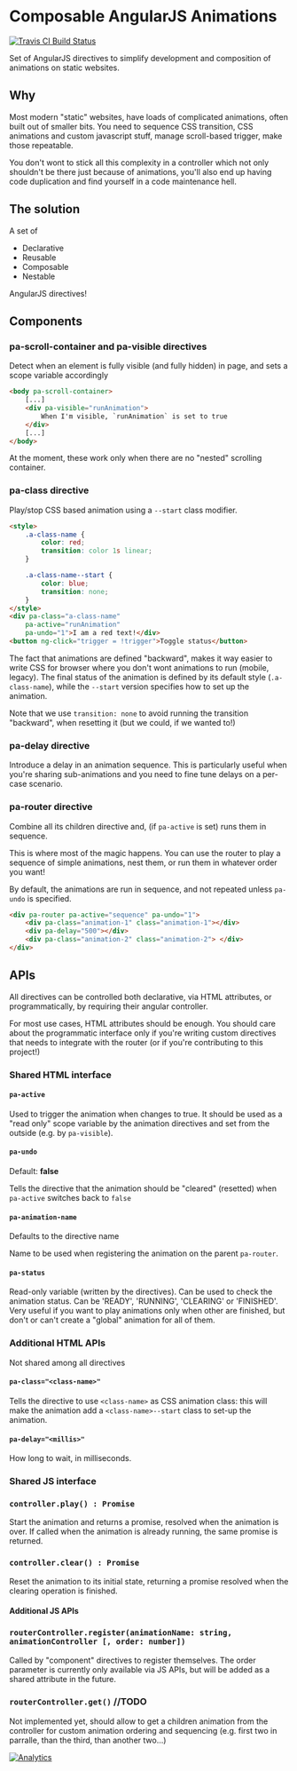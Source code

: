 # Composable AngularJS Animations

[![Travis CI Build Status](https://travis-ci.org/artoale/animations.svg)](https://travis-ci.org/artoale/animations)

Set of AngularJS directives to simplify development and composition of
animations on static websites.

## Why
Most modern "static" websites, have loads of complicated animations, often built
out of smaller bits.
You need to sequence CSS transition, CSS animations and custom javascript stuff, manage
scroll-based trigger, make those repeatable.

You don't wont to stick all this complexity in a controller which not only shouldn't be there just because of animations,
you'll also end up having code duplication and find yourself in a code maintenance hell.

## The solution

A set of
* Declarative
* Reusable
* Composable
* Nestable

AngularJS directives!

## Components

### pa-scroll-container and pa-visible directives
Detect when an element is fully visible (and fully hidden) in page, and sets
a scope variable accordingly

```html
<body pa-scroll-container>
    [...]
    <div pa-visible="runAnimation">
        When I'm visible, `runAnimation` is set to true
    </div>
    [...]
</body>
```
At the moment, these work only when there are no "nested" scrolling container.

### pa-class directive

Play/stop CSS based animation using a `--start` class modifier.


```html
<style>
    .a-class-name {
        color: red;
        transition: color 1s linear;
    }

    .a-class-name--start {
        color: blue;
        transition: none;
    }
</style>
<div pa-class="a-class-name"
    pa-active="runAnimation"
    pa-undo="1">I am a red text!</div>
<button ng-click="trigger = !trigger">Toggle status</button>
```

The fact that animations are defined "backward", makes it way easier to write CSS
for browser where you don't wont animations to run (mobile, legacy). The final status
of the animation is defined by its default style (`.a-class-name`), while the
`--start` version specifies how to set up the animation.

Note that we use `transition: none` to avoid running the transition "backward", when resetting it (but we could, if we wanted to!)

### pa-delay directive

Introduce a delay in an animation sequence. This is particularly useful when you're sharing
sub-animations and you need to fine tune delays on a per-case scenario.


### pa-router directive

Combine all its children directive and, (if `pa-active` is set) runs them in
sequence.

This is where most of the magic happens. You can use the router to play a sequence
of simple animations, nest them, or run them in whatever order you want!

By default, the animations are run in sequence, and not repeated unless `pa-undo` is specified.

```html
<div pa-router pa-active="sequence" pa-undo="1">
    <div pa-class="animation-1" class="animation-1"></div>
    <div pa-delay="500"></div>
    <div pa-class="animation-2" class="animation-2"> </div>
</div>
```


## APIs

All directives can be controlled both declarative, via HTML attributes, or
programmatically, by requiring their angular controller.

For most use cases, HTML attributes should be enough. You should care about the programmatic interface only if
you're writing custom directives that needs to integrate with the router (or if you're contributing to this project!)

### Shared HTML interface

#### `pa-active`
Used to trigger the animation when changes to true. It should be used as a "read only" scope variable by the animation directives and set from the outside (e.g. by `pa-visible`).

#### `pa-undo`
Default: **false**

Tells the directive that the animation should be "cleared" (resetted) when `pa-active` switches back to `false`

#### `pa-animation-name`
Defaults to the directive name

Name to be used when registering the animation on the parent `pa-router`.

#### `pa-status`
Read-only variable (written by the directives). Can be used to check the animation
status. Can be 'READY', 'RUNNING', 'CLEARING' or 'FINISHED'. Very useful if you want to
play animations only when other are finished, but don't or can't create a "global" animation for all of them.


### Additional HTML APIs
Not shared among all directives

#### `pa-class="<class-name>"`
Tells the directive to use `<class-name>` as CSS animation class: this will make the animation
add a `<class-name>--start` class to set-up the animation.

#### `pa-delay="<millis>"`
How long to wait, in milliseconds.


### Shared JS interface

### `controller.play() : Promise`
Start the animation and returns a promise, resolved when the animation is over.
If called when the animation is already running, the same promise is returned.

### `controller.clear() : Promise`
Reset the animation to its initial state, returning a promise resolved when the
clearing operation is finished.

#### Additional JS APIs

### `routerController.register(animationName: string, animationController [, order: number])`
Called by "component" directives to register themselves. The order parameter is
currently only available via JS APIs, but will be added as a shared attribute in
the future.

### `routerController.get()` //TODO
Not implemented yet, should allow to get a children animation from the controller
for custom animation ordering and sequencing (e.g. first two in parralle, than the third, than another two...)


[![Analytics](https://ga-beacon.appspot.com/UA-39387573-2/potato-animation/readme?pixel)](https://github.com/igrigorik/ga-beacon)
